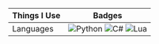 Things I Use | Badges
---|---
Languages | ![Python](https://img.shields.io/badge/python%20-%2314354C.svg?&style=for-the-badge&logo=python&logoColor=white) ![C#](https://img.shields.io/badge/c%23%20-%23239120.svg?&style=for-the-badge&logo=c-sharp&logoColor=white) ![Lua](https://img.shields.io/badge/lua-%232C2D72.svg?&style=for-the-badge&logo=lua&logoColor=white)
